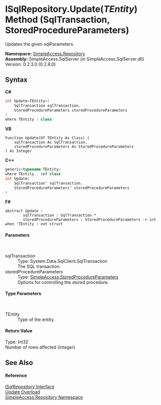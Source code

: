 # ISqlRepository.Update(*TEntity*) Method (SqlTransaction, StoredProcedureParameters)
 

Updates the given sqlParameters.

**Namespace:**&nbsp;<a href="N_SimpleAccess_Repository">SimpleAccess.Repository</a><br />**Assembly:**&nbsp;SimpleAccess.SqlServer (in SimpleAccess.SqlServer.dll) Version: 0.2.3.0 (0.2.8.0)

## Syntax

**C#**<br />
``` C#
int Update<TEntity>(
	SqlTransaction sqlTransaction,
	StoredProcedureParameters storedProcedureParameters
)
where TEntity : class

```

**VB**<br />
``` VB
Function Update(Of TEntity As Class) ( 
	sqlTransaction As SqlTransaction,
	storedProcedureParameters As StoredProcedureParameters
) As Integer
```

**C++**<br />
``` C++
generic<typename TEntity>
where TEntity : ref class
int Update(
	SqlTransaction^ sqlTransaction, 
	StoredProcedureParameters^ storedProcedureParameters
)
```

**F#**<br />
``` F#
abstract Update : 
        sqlTransaction : SqlTransaction * 
        storedProcedureParameters : StoredProcedureParameters -> int  when 'TEntity : not struct

```


#### Parameters
&nbsp;<dl><dt>sqlTransaction</dt><dd>Type: System.Data.SqlClient.SqlTransaction<br />The SQL transaction.</dd><dt>storedProcedureParameters</dt><dd>Type: <a href="T_SimpleAccess_StoredProcedureParameters">SimpleAccess.StoredProcedureParameters</a><br />Options for controlling the stored procedure.</dd></dl>

#### Type Parameters
&nbsp;<dl><dt>TEntity</dt><dd>Type of the entity.</dd></dl>

#### Return Value
Type: Int32<br />Number of rows affected (integer)

## See Also


#### Reference
<a href="T_SimpleAccess_Repository_ISqlRepository">ISqlRepository Interface</a><br /><a href="Overload_SimpleAccess_Repository_ISqlRepository_Update">Update Overload</a><br /><a href="N_SimpleAccess_Repository">SimpleAccess.Repository Namespace</a><br />